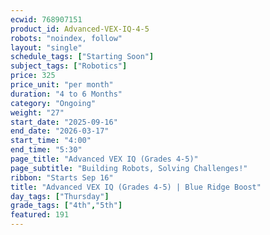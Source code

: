 ```yaml
---
ecwid: 768907151
product_id: Advanced-VEX-IQ-4-5
robots: "noindex, follow"
layout: "single"
schedule_tags: ["Starting Soon"]
subject_tags: ["Robotics"]
price: 325
price_unit: "per month"
duration: "4 to 6 Months"
category: "Ongoing"
weight: "27"
start_date: "2025-09-16"
end_date: "2026-03-17"
start_time: "4:00"
end_time: "5:30"
page_title: "Advanced VEX IQ (Grades 4-5)"
page_subtitle: "Building Robots, Solving Challenges!"
ribbon: "Starts Sep 16"
title: "Advanced VEX IQ (Grades 4-5) | Blue Ridge Boost"
day_tags: ["Thursday"]
grade_tags: ["4th","5th"]
featured: 191
---
```

